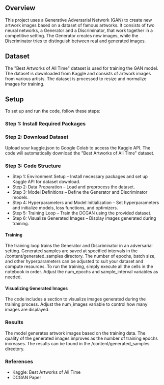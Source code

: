 ## Overview
This project uses a Generative Adversarial Network (GAN) to create new artwork images based on a dataset of famous artworks. It consists of two neural networks, a Generator and a Discriminator, that work together in a competitive setting. The Generator creates new images, while the Discriminator tries to distinguish between real and generated images.

## Dataset
The "Best Artworks of All Time" dataset is used for training the GAN model. The dataset is downloaded from Kaggle and consists of artwork images from various artists. The dataset is processed to resize and normalize images for training.

## Setup
To set up and run the code, follow these steps:

### Step 1: Install Required Packages

### Step 2: Download Dataset
Upload your kaggle.json to Google Colab to access the Kaggle API. The code will automatically download the "Best Artworks of All Time" dataset.

### Step 3: Code Structure
- Step 1: Environment Setup – Install necessary packages and set up Kaggle API for dataset download.
- Step 2: Data Preparation – Load and preprocess the dataset.
- Step 3: Model Definitions – Define the Generator and Discriminator models.
- Step 4: Hyperparameters and Model Initialization – Set hyperparameters and initialize models, loss functions, and optimizers.
- Step 5: Training Loop – Train the DCGAN using the provided dataset.
- Step 6: Visualize Generated Images – Display images generated during training.

#### Training
The training loop trains the Generator and Discriminator in an adversarial setting.
Generated samples are saved at specified intervals in the /content/generated_samples directory.
The number of epochs, batch size, and other hyperparameters can be adjusted to suit your dataset and compute resources.
To run the training, simply execute all the cells in the notebook in order. Adjust the num_epochs and sample_interval variables as needed.

#### Visualizing Generated Images
The code includes a section to visualize images generated during the training process. Adjust the num_images variable to control how many images are displayed.

### Results
The model generates artwork images based on the training data. The quality of the generated images improves as the number of training epochs increases. The results can be found in the /content/generated_samples directory.

### References
- Kaggle: Best Artworks of All Time
- DCGAN Paper

